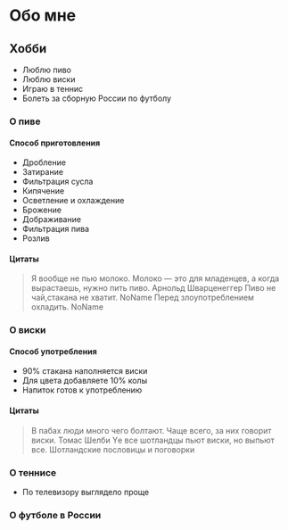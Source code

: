 # Обо мне

## Хобби
* Люблю пиво
* Люблю виски
* Играю в теннис
* Болеть за сборную России по футболу

### О пиве

#### Способ приготовления
+ Дробление
+ Затирание
+ Фильтрация сусла
+ Кипячение
+ Осветление и охлаждение
+ Брожение
+ Дображивание
+ Фильтрация пива
+ Розлив

#### Цитаты

> Я вообще не пью молоко. Молоко — это для младенцев, а когда вырастаешь, нужно пить пиво. Арнольд Шварценеггер
> Пиво не чай,стакана не хватит. NoName
> Перед злоупотреблением охладить. NoName

### О виски

#### Способ употребления
+ 90% стакана наполняется виски
+ Для цвета добавляете 10% колы
+ Напиток готов к употреблению

#### Цитаты
> В пабах люди много чего болтают. Чаще всего, за них говорит виски. Томас Шелби
> Yе все шотландцы пьют виски, но выпьют все. Шотландские пословицы и поговорки

### О теннисе

* По телевизору выглядело проще

### О футболе в России